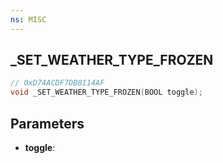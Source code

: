 ```yaml
---
ns: MISC
---
```

## _SET_WEATHER_TYPE_FROZEN

```c
// 0xD74ACDF7DB8114AF
void _SET_WEATHER_TYPE_FROZEN(BOOL toggle);
```

## Parameters
* **toggle**:
